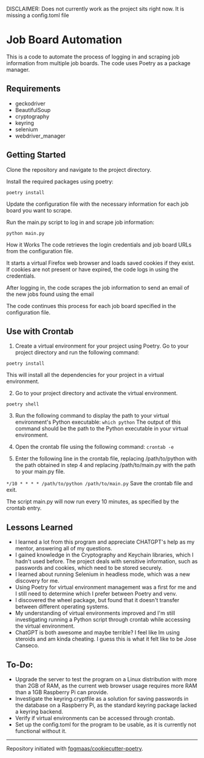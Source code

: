 DISCLAIMER: Does not currently work as the project sits right now. It is missing a config.toml file

# Job Board Automation

This is a code to automate the process of logging in and scraping job information from multiple job boards. The code uses Poetry as a package manager.

## Requirements

- geckodriver
- BeautifulSoup
- cryptography
- keyring
- selenium
- webdriver_manager

## Getting Started

Clone the repository and navigate to the project directory.

Install the required packages using poetry:

```
poetry install
```

Update the configuration file with the necessary information for each job board you want to scrape.

Run the main.py script to log in and scrape job information:

```
python main.py
```

How it Works
The code retrieves the login credentials and job board URLs from the configuration file.

It starts a virtual Firefox web browser and loads saved cookies if they exist. If cookies are not present or have expired, the code logs in using the credentials.

After logging in, the code scrapes the job information to send an email of the new jobs found using the email

The code continues this process for each job board specified in the configuration file.

## Use with Crontab

1. Create a virtual environment for your project using Poetry. Go to your project directory and run the following command:

```
poetry install
```

This will install all the dependencies for your project in a virtual environment.

2. Go to your project directory and activate the virtual environment.

```
poetry shell
```

3. Run the following command to display the path to your virtual environment's Python executable:
   `which python`
   The output of this command should be the path to the Python executable in your virtual environment.

4. Open the crontab file using the following command:
   `crontab -e`
5. Enter the following line in the crontab file, replacing /path/to/python with the path obtained in step 4 and replacing /path/to/main.py with the path to your main.py file.

`*/10 * * * * /path/to/python /path/to/main.py`
Save the crontab file and exit.

The script main.py will now run every 10 minutes, as specified by the crontab entry.

## Lessons Learned

- I learned a lot from this program and appreciate CHATGPT's help as my mentor, answering all of my questions.
- I gained knowledge in the Cryptography and Keychain libraries, which I hadn't used before. The project deals with sensitive information, such as passwords and cookies, which need to be stored securely.
- I learned about running Selenium in headless mode, which was a new discovery for me.
- Using Poetry for virtual environment management was a first for me and I still need to determine which I prefer between Poetry and venv.
- I discovered the wheel package, but found that it doesn't transfer between different operating systems.
- My understanding of virtual environments improved and I'm still investigating running a Python script through crontab while accessing the virtual environment.
- ChatGPT is both awesome and maybe terrible? I feel like Im using steroids and am kinda cheating. I guess this is what it felt like to be Jose Canseco.

## To-Do:

- Upgrade the server to test the program on a Linux distribution with more than 2GB of RAM, as the current web browser usage requires more RAM than a 1GB Raspberry Pi can provide.
- Investigate the keyring.cryptfile as a solution for saving passwords in the database on a Raspberry Pi, as the standard keyring package lacked a keyring backend.
- Verify if virtual environments can be accessed through crontab.
- Set up the config.toml for the program to be usable, as it is currently not functional without it.

---

Repository initiated with [fpgmaas/cookiecutter-poetry](https://github.com/fpgmaas/cookiecutter-poetry).
